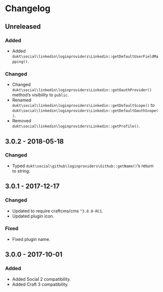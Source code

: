 Changelog
=========

## Unreleased

### Added
- Added `dukt\social\linkedin\loginproviders\Linkedin::getDefaultUserFieldMapping()`.

### Changed
- Changed `dukt\social\linkedin\loginproviders\Linkedin::getOauthProvider()` method’s visibility to `public`.
- Renamed `dukt\social\linkedin\loginproviders\Linkedin::getDefaultScope()` to `dukt\social\linkedin\loginproviders\Linkedin::getDefaultOauthScope()`.
- Removed `dukt\social\linkedin\loginproviders\Linkedin::getProfile()`.

## 3.0.2 - 2018-05-18

### Changed
- Typed `dukt\social\github\loginproviders\Github::getName()`’s return to string.

## 3.0.1 - 2017-12-17

### Changed
- Updated to require craftcms/cms `^3.0.0-RC1`.
- Updated plugin icon.

### Fixed
- Fixed plugin name.

## 3.0.0 - 2017-10-01

### Added
- Added Social 2 compatibility.
- Added Craft 3 compatibility.